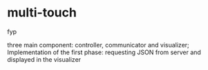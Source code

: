 # multi-touch
fyp

three main component: controller, communicator and visualizer;
Implementation of the first phase: requesting JSON from server and displayed in the visualizer
